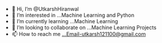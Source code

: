 - 👋 Hi, I’m @UtkarshHiranwal
- 👀 I’m interested in ...Machine Learning and Python
- 🌱 I’m currently learning ...Machine Learning
- 💞️ I’m looking to collaborate on ...Machine Learning Projects
- 📫 How to reach me ...Email-utkarsh121100@gmail.com

<!---
UtkarshHiranwal/UtkarshHiranwal is a ✨ special ✨ repository because its `README.md` (this file) appears on your GitHub profile.
You can click the Preview link to take a look at your changes.
--->
